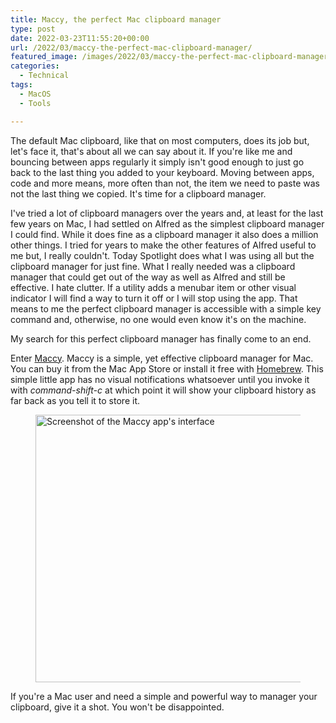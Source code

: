 ```yaml
---
title: Maccy, the perfect Mac clipboard manager
type: post
date: 2022-03-23T11:55:20+00:00
url: /2022/03/maccy-the-perfect-mac-clipboard-manager/
featured_image: /images/2022/03/maccy-the-perfect-mac-clipboard-manager.jpg
categories:
  - Technical
tags:
  - MacOS
  - Tools

---
```

The default Mac clipboard, like that on most computers, does its job but, let's face it, that's about all we can say about it. If you're like me and bouncing between apps regularly it simply isn't good enough to just go back to the last thing you added to your keyboard. Moving between apps, code and more means, more often than not, the item we need to paste was not the last thing we copied. It's time for a clipboard manager.

I've tried a lot of clipboard managers over the years and, at least for the last few years on Mac, I had settled on Alfred as the simplest clipboard manager I could find. While it does fine as a clipboard manager it also does a million other things. I tried for years to make the other features of Alfred useful to me but, I really couldn't. Today Spotlight does what I was using all but the clipboard manager for just fine. What I really needed was a clipboard manager that could get out of the way as well as Alfred and still be effective. I hate clutter. If a utility adds a menubar item or other visual indicator I will find a way to turn it off or I will stop using the app. That means to me the perfect clipboard manager is accessible with a simple key command and, otherwise, no one would even know it's on the machine.

My search for this perfect clipboard manager has finally come to an end.

Enter [Maccy][1]. Maccy is a simple, yet effective clipboard manager for Mac. You can buy it from the Mac App Store or install it free with [Homebrew][2]. This simple little app has no visual notifications whatsoever until you invoke it with _command-shift-c_ at which point it will show your clipboard history as far back as you tell it to store it.

<div class="wp-block-image">
  <figure class="aligncenter size-full"><img loading="lazy" decoding="async" width="678" height="428" src="/images/2022/03/maccy-app.png" alt="Screenshot of the Maccy app's interface " class="wp-image-1511" srcset="/images/2022/03/maccy-app.png 678w, /images/2022/03/maccy-app-400x253.png 400w" sizes="(max-width: 678px) 100vw, 678px" /></figure>
</div>

If you're a Mac user and need a simple and powerful way to manager your clipboard, give it a shot. You won't be disappointed.

 [1]: https://maccy.app
 [2]: https://brew.sh